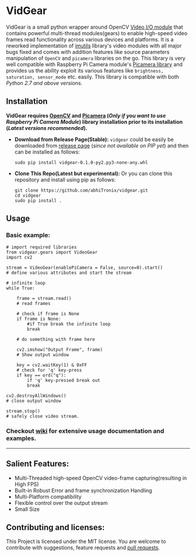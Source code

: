 # VidGear

VidGear is a small python wrapper around OpenCV [Video I/O module](https://docs.opencv.org/master/d0/da7/videoio_overview.html) that contains powerful multi-thread modules(gears) to enable high-speed video frames read functionality across various devices and platforms. It is a reworked implementation of [imutils](https://github.com/jrosebr1/imutils) library's video modules with all major bugs fixed and comes with addition features like source parameters manipulation of `OpenCV` and `picamera` libraries on the go. This library is very well compatible with Raspberry Pi Camera module's [Picamera library](http://picamera.readthedocs.io/) and provides us the ability exploit its various features like `brightness, saturation, sensor_mode` etc. easily. This library is compatible with both *Python 2.7 and above versions.*


## Installation
**VidGear requires [OpenCV](https://www.pyimagesearch.com/2018/05/28/ubuntu-18-04-how-to-install-opencv/) and [Picamera](https://picamera.readthedocs.io/en/release-1.13/install.html) (*Only if you want to use Raspberry Pi Camera Module*) library installation prior to its installation (*Latest versions recommended*).**

- **Download from Release Page(Stable):** `vidgear` could be easily be downloaded from [release page](https://github.com/abhiTronix/vidgear/releases) (*since not available on PIP yet*) and then can be installed as follows:
  ```
  sudo pip install vidgear-0.1.0-py2.py3-none-any.whl
  ```
- **Clone This Repo(Latest but experimental):** Or you can clone this repository and install using pip as follows:
  ```
  git clone https://github.com/abhiTronix/vidgear.git
  cd vidgear
  sudo pip install .
  ```

## Usage

### Basic example:

```
# import required libraries
from vidgear.gears import VideoGear
import cv2

stream = VideoGear(enablePiCamera = False, source=0).start() 
# define various attributes and start the stream

# infinite loop
while True:
	
	frame = stream.read()
	# read frames

	# check if frame is None
	if frame is None:
		#if True break the infinite loop
		break
	
	# do something with frame here
	
	cv2.imshow("Output Frame", frame)
	# Show output window

	key = cv2.waitKey(1) & 0xFF
	# check for 'q' key-press
	if key == ord("q"):
		if 'q' key-pressed break out
		break

cv2.destroyAllWindows()
# close output window

stream.stop()
# safely close video stream.
```
### Checkout [wiki](https://github.com/abhiTronix/vidgear/wiki/VidGear-Gears(Classes)) for extensive usage documentation and examples.

---

## Salient Features:
- Multi-Threaded high-speed OpenCV video-frame capturing(resulting in High FPS)
- Built-in Robust Error and frame synchronization Handling
- Multi-Platform compatibility
- Flexible control over the output stream
- Small Size 

## Contributing and licenses:
This Project is licensed under the MIT license. You are welcome to contribute with suggestions, feature requests and [pull requests](https://github.com/abhiTronix/vidgear/pulls).
